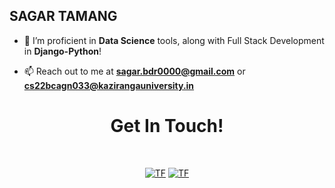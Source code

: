 ## SAGAR TAMANG

- 🌱 I’m proficient in **Data Science** tools, along with Full Stack Development in **Django-Python**!

- 📫 Reach out to me at **sagar.bdr0000@gmail.com** or **cs22bcagn033@kazirangauniversity.in**

<h1 align="center">Get In Touch!</h1>
<br>
<p align="center">
  <a href="https://www.linkedin.com/in/sagar-tmg/"><img alt="TF" src="https://img.shields.io/badge/linkedin-%230077B5.svg?style=for-the-badge&logo=linkedin&logoColor=white"/><a> 
  <a href="mailto:sagar.bdr0000@gmail.com"><img alt="TF" src="https://img.shields.io/badge/Gmail-D14836?style=for-the-badge&logo=gmail&logoColor=white" /></a>
</p>
